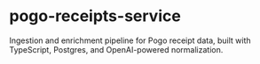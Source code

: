 # pogo-receipts-service
Ingestion and enrichment pipeline for Pogo receipt data, built with TypeScript, Postgres, and OpenAI-powered normalization.
